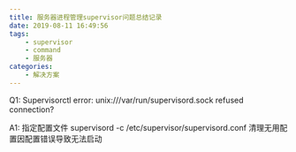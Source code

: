 ```yaml
---
title: 服务器进程管理supervisor问题总结记录
date: 2019-08-11 16:49:56
tags:
    - supervisor
    - command
    - 服务器
categories:
    - 解决方案
---
```



Q1: Supervisorctl error: unix:///var/run/supervisord.sock refused connection?

A1: 指定配置文件 supervisord -c /etc/supervisor/supervisord.conf
清理无用配置因配置错误导致无法启动
